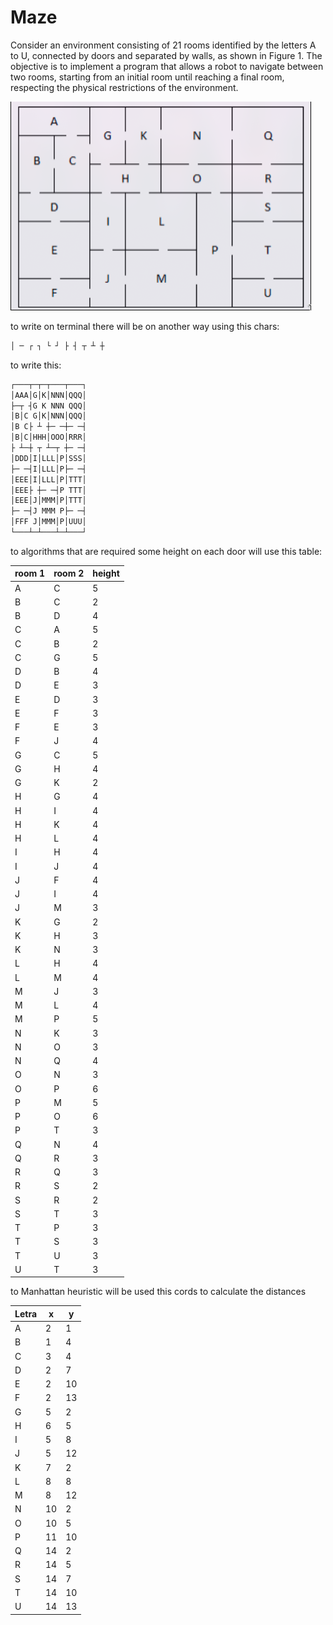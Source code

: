 # Maze
Consider an environment consisting of 21 rooms identified by the letters A to U, connected by doors and separated by walls, as shown in Figure 1. The objective is to implement a program that allows a robot to navigate between two rooms, starting from an initial room until reaching a final room, respecting the physical restrictions of the environment.

![maze figure](./maze.png)

to write on terminal there will be on another way using this chars:
```bash
│ ─ ┌ ┐ └ ┘ ├ ┤ ┬ ┴ ┼
```

to write this:

```bash
┌───┬─┬─┬───┬───┐
│AAA│G│K│NNN│QQQ│
├─┬ ┤G K NNN QQQ│
│B│C G│K│NNN│QQQ│
│B C├ ┴ ┼─ ─┼─ ─┤
│B│C│HHH│OOO│RRR│
├ ┴─┼ ┬ ┴─┬ ┼─ ─┤
│DDD│I│LLL│P│SSS│
├─ ─┤I│LLL│P├─ ─┤
│EEE│I│LLL│P│TTT│
│EEE├ ┼─ ─┤P TTT│
│EEE│J│MMM│P│TTT│
├─ ─┤J MMM P├─ ─┤
│FFF J│MMM│P│UUU│
└───┴─┴───┴─┴───┘
```

to algorithms that are required some height on each door will use this table:

| room 1 | room 2 | height |
| ------ | ------ | ------ |
| A      | C      | 5      |
| B      | C      | 2      |
| B      | D      | 4      |
| C      | A      | 5      |
| C      | B      | 2      |
| C      | G      | 5      |
| D      | B      | 4      |
| D      | E      | 3      |
| E      | D      | 3      |
| E      | F      | 3      |
| F      | E      | 3      |
| F      | J      | 4      |
| G      | C      | 5      |
| G      | H      | 4      |
| G      | K      | 2      |
| H      | G      | 4      |
| H      | I      | 4      |
| H      | K      | 4      |
| H      | L      | 4      |
| I      | H      | 4      |
| I      | J      | 4      |
| J      | F      | 4      |
| J      | I      | 4      |
| J      | M      | 3      |
| K      | G      | 2      |
| K      | H      | 3      |
| K      | N      | 3      |
| L      | H      | 4      |
| L      | M      | 4      |
| M      | J      | 3      |
| M      | L      | 4      |
| M      | P      | 5      |
| N      | K      | 3      |
| N      | O      | 3      |
| N      | Q      | 4      |
| O      | N      | 3      |
| O      | P      | 6      |
| P      | M      | 5      |
| P      | O      | 6      |
| P      | T      | 3      |
| Q      | N      | 4      |
| Q      | R      | 3      |
| R      | Q      | 3      |
| R      | S      | 2      |
| S      | R      | 2      |
| S      | T      | 3      |
| T      | P      | 3      |
| T      | S      | 3      |
| T      | U      | 3      |
| U      | T      | 3      |

to Manhattan heuristic will be used this cords to calculate the distances

| Letra | x  | y  |
| ----- | -- | -- |
| A     | 2  | 1  |
| B     | 1  | 4  |
| C     | 3  | 4  |
| D     | 2  | 7  |
| E     | 2  | 10 |
| F     | 2  | 13 |
| G     | 5  | 2  |
| H     | 6  | 5  |
| I     | 5  | 8  |
| J     | 5  | 12 |
| K     | 7  | 2  |
| L     | 8  | 8  |
| M     | 8  | 12 |
| N     | 10 | 2  |
| O     | 10 | 5  |
| P     | 11 | 10 |
| Q     | 14 | 2  |
| R     | 14 | 5  |
| S     | 14 | 7  |
| T     | 14 | 10 |
| U     | 14 | 13 |
